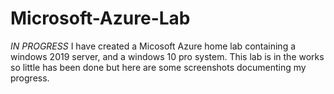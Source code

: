 # Microsoft-Azure-Lab
*IN PROGRESS* 
I have created a Micosoft Azure home lab containing a windows 2019 server, and a windows 10 pro system. This lab is in the works so little has been done but here are some screenshots documenting my progress.  
